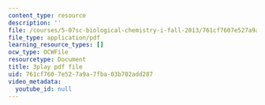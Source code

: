 ```yaml
---
content_type: resource
description: ''
file: /courses/5-07sc-biological-chemistry-i-fall-2013/761cf7607e527a9a7fba03b702add287_eOYHJLqP2Ps.pdf
file_type: application/pdf
learning_resource_types: []
ocw_type: OCWFile
resourcetype: Document
title: 3play pdf file
uid: 761cf760-7e52-7a9a-7fba-03b702add287
video_metadata:
  youtube_id: null
---
```

